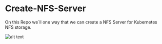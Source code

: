 # Create-NFS-Server

On this Repo we´ll one way that we can create a NFS Server for Kubernetes NFS storage.

![alt text](https://github.com/DockerSailor/Create-NFS-Server/blob/main/nfs.png?raw=true)
